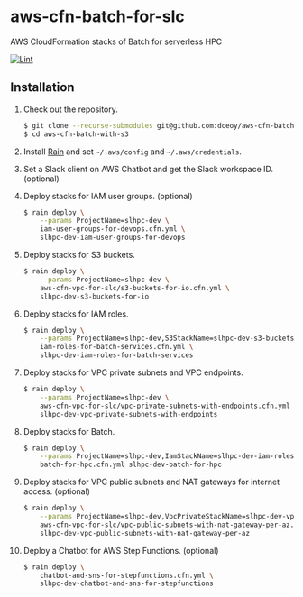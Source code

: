 aws-cfn-batch-for-slc
=====================

AWS CloudFormation stacks of Batch for serverless HPC

[![Lint](https://github.com/dceoy/aws-cfn-batch-with-s3/actions/workflows/lint.yml/badge.svg)](https://github.com/dceoy/aws-cfn-batch-with-s3/actions/workflows/lint.yml)

Installation
------------

1.  Check out the repository.

    ```sh
    $ git clone --recurse-submodules git@github.com:dceoy/aws-cfn-batch-with-s3.git
    $ cd aws-cfn-batch-with-s3
    ```

2.  Install [Rain](https://github.com/aws-cloudformation/rain) and set `~/.aws/config` and `~/.aws/credentials`.

3.  Set a Slack client on AWS Chatbot and get the Slack workspace ID. (optional)

4.  Deploy stacks for IAM user groups. (optional)

    ```sh
    $ rain deploy \
        --params ProjectName=slhpc-dev \
        iam-user-groups-for-devops.cfn.yml \
        slhpc-dev-iam-user-groups-for-devops
    ```

5.  Deploy stacks for S3 buckets.

    ```sh
    $ rain deploy \
        --params ProjectName=slhpc-dev \
        aws-cfn-vpc-for-slc/s3-buckets-for-io.cfn.yml \
        slhpc-dev-s3-buckets-for-io
    ```

6.  Deploy stacks for IAM roles.

    ```sh
    $ rain deploy \
        --params ProjectName=slhpc-dev,S3StackName=slhpc-dev-s3-buckets-for-io \
        iam-roles-for-batch-services.cfn.yml \
        slhpc-dev-iam-roles-for-batch-services
    ```

7.  Deploy stacks for VPC private subnets and VPC endpoints.

    ```sh
    $ rain deploy \
        --params ProjectName=slhpc-dev \
        aws-cfn-vpc-for-slc/vpc-private-subnets-with-endpoints.cfn.yml \
        slhpc-dev-vpc-private-subnets-with-endpoints
    ```

8.  Deploy stacks for Batch.

    ```sh
    $ rain deploy \
        --params ProjectName=slhpc-dev,IamStackName=slhpc-dev-iam-roles-for-batch-services,VpcPrivateStackName=slhpc-dev-vpc-private-subnets-with-endpoints \
        batch-for-hpc.cfn.yml slhpc-dev-batch-for-hpc
    ```

9.  Deploy stacks for VPC public subnets and NAT gateways for internet access. (optional)

    ```sh
    $ rain deploy \
        --params ProjectName=slhpc-dev,VpcPrivateStackName=slhpc-dev-vpc-private-subnets-with-endpoints \
        aws-cfn-vpc-for-slc/vpc-public-subnets-with-nat-gateway-per-az.cfn.yml \
        slhpc-dev-vpc-public-subnets-with-nat-gateway-per-az
    ```

10. Deploy a Chatbot for AWS Step Functions. (optional)

    ```sh
    $ rain deploy \
        chatbot-and-sns-for-stepfunctions.cfn.yml \
        slhpc-dev-chatbot-and-sns-for-stepfunctions
    ```
